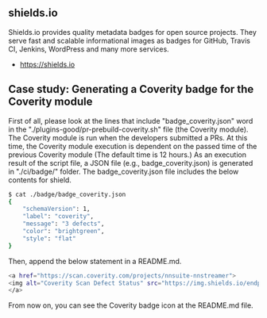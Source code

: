 
## shields.io
Shields.io provides quality metadata badges for open source projects.
They serve fast and scalable informational images as badges
for GitHub, Travis CI, Jenkins, WordPress and many more services.
* https://shields.io


## Case study: Generating a Coverity badge for the Coverity module
 
First of all, please look at the lines that include "badge_coverity.json" word in the "./plugins-good/pr-prebuild-coverity.sh" file (the Coverity module). The Coverity module is run when the developers submitted a PRs. At this time, the Coverity module execution is dependent on the passed time of the previous Coverity module (The default time is 12 hours.)  As an execution result of the script file, a JSON file (e.g., badge_coverity.json) is generated in "./ci/badge/" folder. The badge_coverity.json file includes the below contents for shield.

```bash
$ cat ./badge/badge_coverity.json 
{
    "schemaVersion": 1,
    "label": "coverity",
    "message": "3 defects",
    "color": "brightgreen",
    "style": "flat"
}
```

Then, append the below statement in a README.md.
```bash
<a href="https://scan.coverity.com/projects/nnsuite-nnstreamer">
<img alt="Coverity Scan Defect Status" src="https://img.shields.io/endpoint?url=https://nnsuite.mooo.com/nnstreamer/ci/badge/badge_coverity.json" />
</a> 
```
From now on, you can see the Coverity badge icon at the README.md file.
